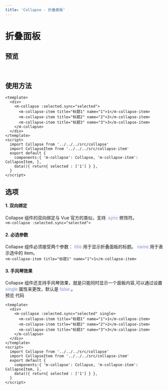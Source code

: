 ```yaml
---
title: 'Collapse - 折叠面板'
---
```

# 折叠面板
## 预览
&nbsp;
<ClientOnly>
    <collapse-demo></collapse-demo>
</ClientOnly>
## 使用方法
```vue
<template>
  <div>
    <m-collapse :selected.sync="selected">
      <m-collapse-item title="标题1" name="1">1</m-collapse-item>
      <m-collapse-item title="标题2" name="2">2</m-collapse-item>
      <m-collapse-item title="标题3" name="3">3</m-collapse-item>
    </m-collapse>
  </div>
</template>
<script>
  import Collapse from '../../../src/collapse'
  import CollapseItem from '../../../src/collapse-item'
  export default {
    components:{ 'm-collapse': Collapse, 'm-collapse-item': CollapseItem, },
    data(){ return{ selected : ['1'] } },
  }
</script>
```
## 选项
#### 1. 双向绑定  
Collapse 组件的双向绑定与 Vue 官方的类似，支持<span style='color:#8397dc;background-color:#F8F8F8'> .sync </span>修饰符。  
`
    <m-collapse :selected.sync="selected">
`  
#### 2. 必选参数  
Collapse 组件必须接受两个参数： <span style='color:#8397dc;background-color:#F8F8F8'>title</span> 用于显示折叠面板的标题。 <span style='color:#8397dc;background-color:#F8F8F8'>name</span> 用于表示选中的 item。  
`
      <m-collapse-item title="标题1" name="1">1</m-collapse-item>
`  
#### 3. 手风琴效果  
Collapse 组件还支持手风琴效果，就是只能同时显示一个面板内容,可以通过设置 <span style='color:#8397dc;background-color:#F8F8F8'> single </span> 属性来更改，默认是 <span style='color:#8397dc;background-color:#F8F8F8'> false </span>。  
预览
<ClientOnly>
    <collapse-single-demo></collapse-single-demo>
</ClientOnly>
代码  
```vue
<template>
  <div>
    <m-collapse :selected.sync="selected" single>
      <m-collapse-item title="标题1" name="1">1</m-collapse-item>
      <m-collapse-item title="标题2" name="2">2</m-collapse-item>
      <m-collapse-item title="标题3" name="3">3</m-collapse-item>
    </m-collapse>
  </div>
</template>
<script>
  import Collapse from '../../../src/collapse'
  import CollapseItem from '../../../src/collapse-item'
  export default {
    components:{ 'm-collapse': Collapse, 'm-collapse-item': CollapseItem, },
    data(){ return{ selected : ['1'] } },
  }
</script>
```
